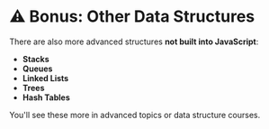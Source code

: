 # ⚠️ Bonus: Other Data Structures

There are also more advanced structures **not built into JavaScript**:

- **Stacks**
- **Queues**
- **Linked Lists**
- **Trees**
- **Hash Tables**

You'll see these more in advanced topics or data structure courses.
